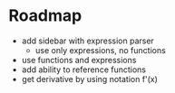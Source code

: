 # Roadmap

* add sidebar with expression parser
    * use only expressions, no functions
* use functions and expressions
* add ability to reference functions
* get derivative by using notation f'(x)
